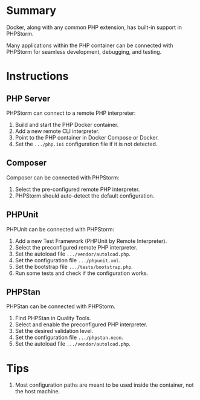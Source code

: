 # Summary

Docker, along with any common PHP extension, has built-in support in PHPStorm.

Many applications within the PHP container can be connected with PHPStorm for seamless development, debugging, and testing.

# Instructions

## PHP Server

PHPStorm can connect to a remote PHP interpreter:

1. Build and start the PHP Docker container.
2. Add a new remote CLI interpreter.
3. Point to the PHP container in Docker Compose or Docker.
4. Set the `.../php.ini` configuration file if it is not detected.

## Composer

Composer can be connected with PHPStorm:

1. Select the pre-configured remote PHP interpreter.
2. PHPStorm should auto-detect the default configuration.

## PHPUnit

PHPUnit can be connected with PHPStorm:

1. Add a new Test Framework (PHPUnit by Remote Interpreter).
2. Select the preconfigured remote PHP interpreter.
3. Set the autoload file `.../vendor/autoload.php`.
4. Set the configuration file `.../phpunit.xml`.
5. Set the bootstrap file `.../tests/bootstrap.php`.
6. Run some tests and check if the configuration works.

## PHPStan

PHPStan can be connected with PHPStorm.

1. Find PHPStan in Quality Tools.
2. Select and enable the preconfigured PHP interpreter.
3. Set the desired validation level.
4. Set the configuration file `.../phpstan.neon`.
5. Set the autoload file `.../vendor/autoload.php`.

# Tips

1. Most configuration paths are meant to be used inside the container, not the host machine.

